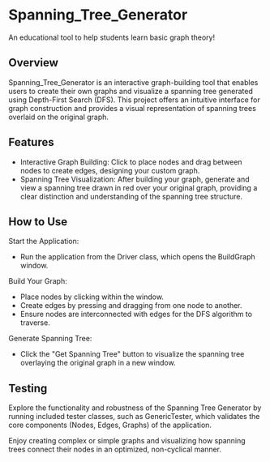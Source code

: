# Spanning_Tree_Generator
An educational tool to help students learn basic graph theory!

## Overview
Spanning_Tree_Generator is an interactive graph-building tool that enables users to create their own graphs and visualize a spanning tree generated using Depth-First Search (DFS). This project offers an intuitive interface for graph construction and provides a visual representation of spanning trees overlaid on the original graph.

## Features
- Interactive Graph Building: Click to place nodes and drag between nodes to create edges, designing your custom graph.
- Spanning Tree Visualization: After building your graph, generate and view a spanning tree drawn in red over your original graph, providing a clear distinction and understanding of the spanning tree structure.

## How to Use
Start the Application: 
- Run the application from the Driver class, which opens the BuildGraph window.
  
Build Your Graph:
- Place nodes by clicking within the window.
- Create edges by pressing and dragging from one node to another.
- Ensure nodes are interconnected with edges for the DFS algorithm to traverse.

Generate Spanning Tree: 
- Click the "Get Spanning Tree" button to visualize the spanning tree overlaying the original graph in a new window.

## Testing
Explore the functionality and robustness of the Spanning Tree Generator by running included tester classes, such as GenericTester, which validates the core components (Nodes, Edges, Graphs) of the application.

Enjoy creating complex or simple graphs and visualizing how spanning trees connect their nodes in an optimized, non-cyclical manner.
